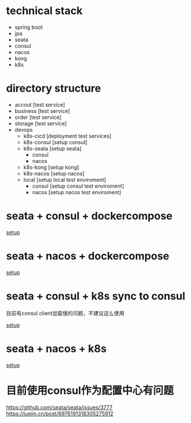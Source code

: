 # technical stack
- spring boot
- jpa
- seata
- consul
- nacos
- kong
- k8s

# directory structure
- accout [test service]
- business [test service]
- order [test service]
- storage [test service]
- devops
   - k8s-cicd [deployment test services]
   - k8s-consul [setup consul]
   - k8s-seata [setup seata]
      - consul 
      - nacos
   - k8s-kong [setup kong]
   - k8s-nacos [setup nacos]
   - local [setup local test enviroment]
      - consul [setup consul test enviroment]
      - nacos [setup nacos test enviroment]

# seata + consul + dockercompose

[setup](https://github.com/pjhu/seata/tree/master/devops/local/consul/readme.MD)
# seata + nacos + dockercompose

[setup](https://github.com/pjhu/seata/tree/master/devops/local/nacos/readme.MD)

# seata + consul + k8s sync to consul

目前有consul client加载慢的问题，不建议这么使用

[setup](https://github.com/pjhu/seata/tree/master/devops/k8s-seata/consul/readme.MD)

# seata + nacos + k8s

[setup](https://github.com/pjhu/seata/tree/master/devops/k8s-seata/nacos/readme.MD)

# 目前使用consul作为配置中心有问题
https://github.com/seata/seata/issues/3777
https://juejin.cn/post/6976191318305275912

